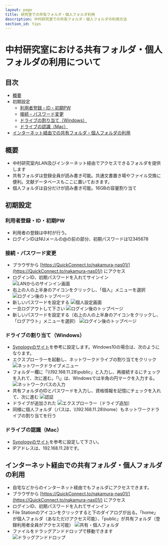 ```yaml
---
layout: page
title: 研究室での共有フォルダ・個人フォルダ利用
description: 中村研究室での共有フォルダ・個人フォルダの利用方法
section_id: tips
---
```


# 中村研究室における共有フォルダ・個人フォルダの利用について

## 目次
* [概要](#概要)
* 初期設定
    * [利用者登録・ID・初期PW](#利用者登録・ID・初期PW)
    * [接続・パスワード変更](#接続・パスワード変更)
    * [ドライブの割り当て（Windows）](#ドライブの割り当て)
    * [ドライブの認識（Mac）](#ドライブの認識)
* [インターネット経由での共有フォルダ・個人フォルダの利用](#インターネット経由での共有フォルダ・個人フォルダの利用)

<a name="概要"></a>
## 概要
* 中村研究室内LAN及びインターネット経由でアクセスできるフォルダを提供します
* 共有フォルダは登録全員が読み書き可能。共通文書置き場やファイル交換に便利。文献データベースもここに置いておきます。
* 個人フォルダは自分だけが読み書き可能。16GBの容量割り当て

<a name="初期設定"></a>
## 初期設定

<a name="利用者登録・ID・初期PW"></a>
### 利用者登録・ID・初期PW
* 利用者の登録は中村が行う。
* ログインIDはNUメールの@の前の部分、初期パスワードは12345678

<a name="接続・パスワード変更"></a>
### 接続・パスワード変更
* ブラウザから [https://QuickConnect.to/nakamura-nas01/](https://QuickConnect.to/nakamura-nas01/) にアクセス
* ログインID、初期パスワードを入れてサインイン
![LANからのサインイン画面]({{site.baseurl}}/images/fy2016/20170120nas-signin.png)
* 右上の人の上半身のアイコンをクリックし、「個人」メニューを選択
![ログイン後のトップページ]({{site.baseurl}}/images/fy2016/20170120option-menu.png)
* 新しいパスワードを設定する
![個人設定画面]({{site.baseurl}}/images/fy2016/20171020personal-settings.png)
* 一旦ログアウトして下さい
![ログイン後のトップページ]({{site.baseurl}}/images/fy2016/20170120option-menu.png)
* 新しいパスワードを設定する（右上の人の上半身のアイコンをクリックし、「ログアウト」メニューを選択）
![ログイン後のトップページ]({{site.baseurl}}/images/fy2016/20170120option-menu.png)

<a name="ドライブの割り当て"></a>
### ドライブの割り当て（Windows）
* [Synologyのサイト](https://www.synology.com/ja-jp/knowledgebase/DSM/help/DSM/Tutorial/store_with_windows)を参考に設定します。Windows10の場合は、次のようになります。
* エクスプローラーを起動し、ネットワークドライブの割り当てをクリック
![ネットワークドライブメニュー]({{site.baseurl}}/images/fy2016/network-drive-menu.png)
* フォルダー欄に「\\\\192.168.11.28\public」と入力し、再接続するにチェックを入れて、次に進む。「\」は、Windowsでは半角の円マークを入力する。
![ネットワークパスの入力]({{site.baseurl}}/images/fy2016/assign-network-drive.png)
* 共有フォルダのIDとパスワードを入力し、資格情報を記憶にチェックを入れて、次に進む
![認証]({{site.baseurl}}/images/fy2016/nas-authentication.png)
* ドライブが追加された
![エクスプローラー（ドライブ追加）]({{site.baseurl}}/images/fy2016/public-drive-added.png)
* 同様に個人フォルダ（パスは、\\\\192.168.11.28\home）もネットワークドライブの割り当てを行う

<a name="ドライブの認識"></a>
### ドライブの認識（Mac）
* [Synologyのサイト](https://www.synology.com/ja-jp/knowledgebase/DSM/help/DSM/Tutorial/store_with_mac)を参考に設定して下さい。
* IPアドレスは、192.168.11.28です。

<a name="インターネット経由での共有フォルダ・個人フォルダの利用"></a>
## インターネット経由での共有フォルダ・個人フォルダの利用
* 自宅などからのインターネット経由でもフォルダにアクセスできます。
* ブラウザから [https://QuickConnect.to/nakamura-nas01/](https://QuickConnect.to/nakamura-nas01/) にアクセス
* ログインID、初期パスワードを入れてサインイン
* File Stationのアイコンをクリックすると下のダイアログが出る。「home」が個人フォルダ（あなただけアクセス可能）、「public」が共有フォルダ（登録利用者全員がアクセス可能）
![共有・個人フォルダ]({{site.baseurl}}/images/fy2016/20170120file-station.png)
* ファイルをドラッグアンドドロップで移動できます
![ドラッグアンドドロップ]({{site.baseurl}}/images/fy2016/20170120drag-and-drop.png)

